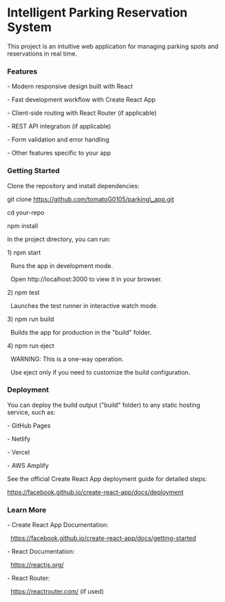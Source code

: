 # Intelligent Parking Reservation System 



This project is an intuitive web application for managing parking spots and reservations in real time.



### Features

\- Modern responsive design built with React

\- Fast development workflow with Create React App

\- Client-side routing with React Router (if applicable)

\- REST API integration (if applicable)

\- Form validation and error handling

\- Other features specific to your app



### Getting Started

Clone the repository and install dependencies:



git clone https://github.com/tomatoG0105/parking\_app.git

cd your-repo

npm install



In the project directory, you can run:



1\) npm start

   Runs the app in development mode.

   Open http://localhost:3000 to view it in your browser.



2\) npm test

   Launches the test runner in interactive watch mode.



3\) npm run build

   Builds the app for production in the "build" folder.



4\) npm run eject

   WARNING: This is a one-way operation.

   Use eject only if you need to customize the build configuration.





### Deployment



You can deploy the build output ("build" folder) to any static hosting service, such as:



\- GitHub Pages

\- Netlify

\- Vercel

\- AWS Amplify



See the official Create React App deployment guide for detailed steps:

https://facebook.github.io/create-react-app/docs/deployment





### Learn More



\- Create React App Documentation:

  https://facebook.github.io/create-react-app/docs/getting-started



\- React Documentation:

  https://reactjs.org/



\- React Router:

  https://reactrouter.com/ (if used)

### 

